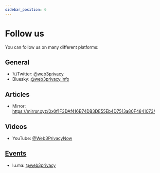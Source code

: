 ```yaml
---
sidebar_position: 6
---
```


# Follow us

You can follow us on many different platforms:

## General

* 𝕏/Twitter: [@web3privacy](https://twitter.com/web3privacy)
* Bluesky: [@web3privacy.info](https://bsky.app/profile/web3privacy.info)

## Articles

* Mirror: https://mirror.xyz/0x0f1F3DAf416B74DB3DE55Eb4D7513a80F4841073/

## Videos

* YouTube: [@Web3PrivacyNow](https://youtube.com/@Web3PrivacyNow/)

## [Events](/events/)

* lu.ma: [@web3privacy](https://lu.ma/web3privacy)